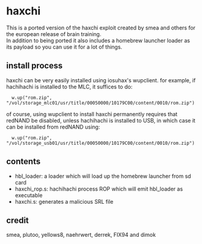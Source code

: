 # haxchi

This is a ported version of the haxchi exploit created by smea and others for the european release of brain training.  
In addition to being ported it also includes a homebrew launcher loader as its payload so you can use it for a lot of things.

## install process

haxchi can be very easily installed using iosuhax's wupclient. for example, if hachihachi is installed to the MLC, it suffices to do:
```
  w.up("rom.zip", "/vol/storage_mlc01/usr/title/00050000/10179C00/content/0010/rom.zip")
```
of course, using wupclient to install haxchi permanently requires that redNAND be disabled, unless hachihachi is installed to USB, in which case it can be installed from redNAND using:
```
  w.up("rom.zip", "/vol/storage_usb01/usr/title/00050000/10179C00/content/0010/rom.zip")
```

## contents

* hbl_loader: a loader which will load up the homebrew launcher from sd card
* haxchi_rop.s: hachihachi process ROP which will emit hbl_loader as executable
* haxchi.s: generates a malicious SRL file

## credit

smea, plutoo, yellows8, naehrwert, derrek, FIX94 and dimok

